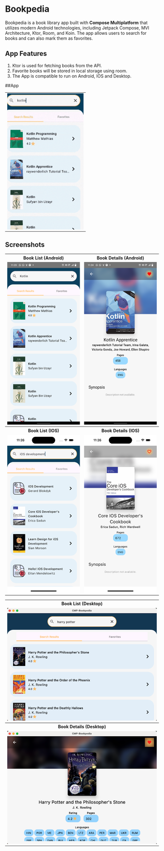 
# Bookpedia

Bookpedia is a book library app built with <b>Compose Multiplatform</b> that utilizes modern Android technologies, including Jetpack Compose, MVI Architecture, Ktor, Room, and Koin. The app allows users to search for books and can also mark them as favorites.

## App Features
1. Ktor is used for fetching books from the API.
2. Favorite books will be stored in local storage using room.
3. The App is compatible to run on Android, IOS and Desktop.


##App
<table>
   <td><img src="https://github.com/JahangirJadi/CMP-Bookpedia/blob/main/screenshots/app_gif.gif" width="250px"</td>
</table>
   

## Screenshots

<table>
  <tr>
     <th>Book List (Android)</th>
     <th>Book Details (Android)</th>
  </tr>
    <tr>
      <td><img src="https://github.com/JahangirJadi/CMP-Bookpedia/blob/main/screenshots/android_list.png" width="250px"</td>
      <td><img src="https://github.com/JahangirJadi/CMP-Bookpedia/blob/main/screenshots/android_details.png" width="250px"</td>
  </tr>

   <tr>
     <th>Book List (IOS)</th>
     <th>Book Details (IOS)</th>
  </tr>
    <tr>
      <td><img src="https://github.com/JahangirJadi/CMP-Bookpedia/blob/main/screenshots/ios_list.png" width="250px"</td>
      <td><img src="https://github.com/JahangirJadi/CMP-Bookpedia/blob/main/screenshots/ios_details.png" width="250px"</td>
  </tr>


</table>

<table>


  <tr>
     <th>Book List (Desktop)</th>
  </tr>
    <tr>
      <td><img src="https://github.com/JahangirJadi/CMP-Bookpedia/blob/main/screenshots/desktop_list.png" width="500px"</td>
  </tr>

<tr>
     <th>Book Details (Desktop)</th>
  </tr>
    <tr>
      <td><img src="https://github.com/JahangirJadi/CMP-Bookpedia/blob/main/screenshots/desktop_details.png" width="500px"</td>
  </tr>
  
</table>
